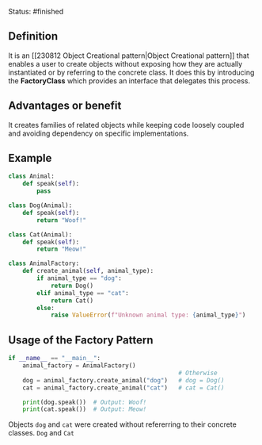 Status: #finished 
## Definition
It is an [[230812 Object Creational pattern|Object Creational pattern]] that enables a user to create objects without exposing how they are actually instantiated or by referring to the concrete class. It does this by introducing the **FactoryClass** which provides an interface that delegates this process. 

## Advantages or benefit
It creates families of related objects while keeping code loosely coupled and avoiding dependency on specific implementations.

## Example
```python
class Animal:
    def speak(self):
        pass

class Dog(Animal):
    def speak(self):
        return "Woof!"

class Cat(Animal):
    def speak(self):
        return "Meow!"

class AnimalFactory:
    def create_animal(self, animal_type):
        if animal_type == "dog":
            return Dog()
        elif animal_type == "cat":
            return Cat()
        else:
            raise ValueError(f"Unknown animal type: {animal_type}")
```

## Usage of the Factory Pattern
```python
if __name__ == "__main__":
    animal_factory = AnimalFactory()
												# Otherwise	
    dog = animal_factory.create_animal("dog")   # dog = Dog()
    cat = animal_factory.create_animal("cat")   # cat = Cat()

    print(dog.speak())  # Output: Woof!
    print(cat.speak())  # Output: Meow!
```
Objects `dog` and `cat` were created without refererring to their concrete classes. `Dog` and `Cat` 

